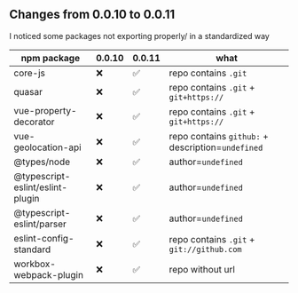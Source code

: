 ## Changes from 0.0.10 to 0.0.11
I noticed some packages not exporting properly/ in a standardized way

npm package|0.0.10|0.0.11|what
--- | --- | --- | ---
|core-js|❌|✅|repo contains `.git`
|quasar|❌|✅|repo contains `.git` + `git+https://`
|vue-property-decorator|❌|✅|repo contains `.git` + `git+https://`
|vue-geolocation-api|❌|✅|repo contains `github:` + description=`undefined`
|@types/node|❌|✅|author=`undefined`
|@typescript-eslint/eslint-plugin|❌|✅|author=`undefined`
|@typescript-eslint/parser|❌|✅|author=`undefined`
|eslint-config-standard|❌|✅|repo contains `.git` + `git://github.com`
|workbox-webpack-plugin|❌|✅|repo without url
